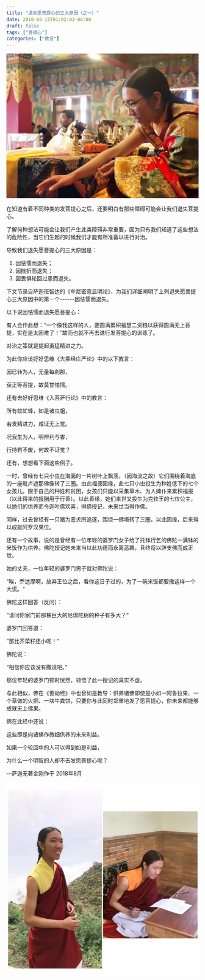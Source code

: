 ```yaml
---
title: "退失愿菩提心的三大原因（之一）"
date: 2018-08-15T01:02:03-08:00
draft: false
tags: ["菩提心"]
categories: ["教言"]
---
```



![img](https://raw.githubusercontent.com/thogmedorje/up/master/uPic/640-20200510114703632.jpeg)




  在知道有着不同种类的发菩提心之后，还要明白有那些障碍可能会让我们退失菩提心。

  了解何种想法可能会让我们产生此类障碍非常重要，因为只有我们知道了这些想法的危险性，当它们生起的时候我们才能有所准备以进行对治。

导致我们退失愿菩提心的三大原因是：

1. 因怯懦而退失；
2. 因挫折而退失；
3. 因畏惧轮回过患而退失。






  下文节录自萨迦班智达的《牟尼密意显明论》，为我们详细阐明了上列退失愿菩提心三大原因中的第一个------因怯懦而退失。



  以下说因怯懦而退失愿菩提心：

  有人会作此想：“一个像我这样的人，要圆满累积福慧二资粮以获得圆满无上菩提，实在是太困难了！”故而也就不再去进行发菩提心的训练了。

  对治之策就是提起勇猛精进之力。



  为此你应该好好思维《大乘经庄严论》中的以下教言：

因已转为人，无量每刹那，

获正等菩提，故莫甘怯懦。



  还有去好好思维《入菩萨行论》中的教言：

所有蚊虻蜂，如是诸虫蛆，

若发精进力，咸证无上觉。

况我生为人，明辨利与害，

行持若不废，何故不证觉？




  还有，想想看下面这些例子。

  一时，曾经有七只小虫在海面的一片树叶上飘荡，（因海流之故）它们围绕着海底的一座毗卢遮那佛像转了三圈。由此福德因缘，此七只小虫投生为种姓低下的七个女孩儿。限于自己的种姓和贫困，女孩们只能以采集草木、为人婢仆来累积福报（以此得来的报酬用于行善）。以此善缘，她们来世又投生为克钦王的七位公主，以她们的供养而令迦叶佛欢喜，得佛授记，未来世当得作佛。

  同样，过去曾经有一只猪为恶犬所追逐，围绕一佛塔转了三圈，以此因缘，后来得以成就阿罗汉果位。




  还有一个故事，说的是曾经有一位年轻的婆罗门女子给了托钵行乞的佛陀一满钵的米饭作为供养。佛陀授记她未来当以此功德而永离恶趣，且终将以辟支佛而成正觉。

 她的丈夫，一位年轻的婆罗门男子就对佛陀说：

“唉，乔达摩啊，放弃王位之后，看你这日子过的，为了一碗米饭都要撒这样一个大谎。“

佛陀这样回答（反问）：

”请问你家门前那株巨大的尼倶陀树的种子有多大？“

婆罗门回答道：

”那比芥菜籽还小呢！“

佛陀说：

“相信你应该没有撒谎吧。”

  那位年轻的婆罗门顿时恍然，领悟了此一授记的真实不虚。



  与此相似，佛在《善劫经》中也曾如是教导：供养诸佛即使是小如一阿鲁拉果、一个草做的火把、一块牛粪饼，只要你与此同时郑重地发了愿菩提心，你未来都能够成就无上佛果。

  佛在此经中还说：

这些即是向诸佛作微细供养的未来利益。

如果一个轮回中的人可以得到如是利益，

为什么一个明智的人却不去发愿菩提心呢？



—萨迦无著金刚作于 2018年8月

![img](https://raw.githubusercontent.com/thogmedorje/up/master/uPic/640-20200510114717406.jpeg)
